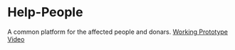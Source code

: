 # Help-People
A common platform for the affected people and donars.
[Working Prototype Video](https://youtu.be/RfmxibnD430)
